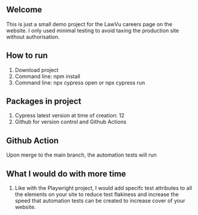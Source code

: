 ## Welcome
This is just a small demo project for the LawVu careers page on the website. I only used minimal testing to avoid taxing the production site without authorisation.

## How to run
1. Download project
2. Command line: npm install
3. Command line: npx cypress open or npx cypress run

## Packages in project
1. Cypress latest version at time of creation: 12
2. Github for version control and Github Actions

## Github Action
Upon merge to the main branch, the automation tests will run

## What I would do with more time
1. Like with the Playwright project, I would add specifc test attributes to all the elements on your site to reduce test flakiness and increase the speed that automation tests can be created to increase cover of your website.

